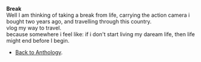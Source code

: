**Break**  
Well I am thinking of taking a break from life, carrying the action camera i bought two years ago, and travelling through this country.  
vlog my way to travel.  
because somewhere i feel like: if i don't start living my daream life, then life might end before I begin.  

- <a href="https://kushalsamant.github.io/anthology.html">Back to Anthology</a>.  